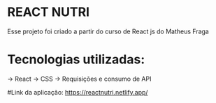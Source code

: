 # REACT NUTRI

Esse projeto foi criado a partir do curso de React js do Matheus Fraga

# Tecnologias utilizadas:
-> React
-> CSS
-> Requisições e consumo de API

#Link da aplicação: https://reactnutri.netlify.app/
